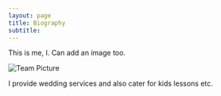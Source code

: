 ```yaml
---
layout: page
title: Biography
subtitle: 
---
```



This is me, I. Can add an image too. 

![Team Picture](/assets/img/hello_world.jpeg)

I provide wedding services and also cater for kids lessons etc. 

